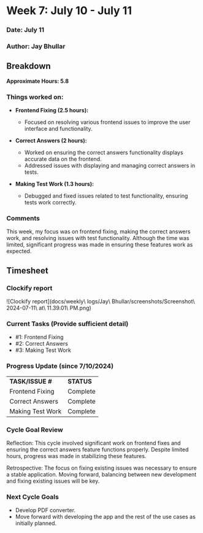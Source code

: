 # Week 7: July 10 - July 11

### Date: July 11
### Author: Jay Bhullar

## Breakdown

**Approximate Hours: 5.8**

### Things worked on: ###

- **Frontend Fixing (2.5 hours):**
  - Focused on resolving various frontend issues to improve the user interface and functionality.

- **Correct Answers (2 hours):**
  - Worked on ensuring the correct answers functionality displays accurate data on the frontend.
  - Addressed issues with displaying and managing correct answers in tests.

- **Making Test Work (1.3 hours):**
  - Debugged and fixed issues related to test functionality, ensuring tests work correctly.

### Comments ###

This week, my focus was on frontend fixing, making the correct answers work, and resolving issues with test functionality. Although the time was limited, significant progress was made in ensuring these features work as expected.

## Timesheet

### Clockify report
![Clockify report](docs/weekly\ logs/Jay\ Bhullar/screenshots/Screenshot\ 2024-07-11\ at\ 11.39.01\ PM.png)

### Current Tasks (Provide sufficient detail)
  * #1: Frontend Fixing
  * #2: Correct Answers
  * #3: Making Test Work

### Progress Update (since 7/10/2024) 
<table>
    <tr>
        <td><strong>TASK/ISSUE #</strong>
        </td>
        <td><strong>STATUS</strong>
        </td>
    </tr>
    <tr>
        <!-- Task/Issue # -->
        <td>Frontend Fixing
        </td>
        <!-- Status -->
        <td>Complete
        </td>
    </tr>
    <tr>
        <!-- Task/Issue # -->
        <td>Correct Answers
        </td>
        <!-- Status -->
        <td>Complete
        </td>
    </tr>
    <tr>
        <!-- Task/Issue # -->
        <td>Making Test Work
        </td>
        <!-- Status -->
        <td>Complete
        </td>
    </tr>
</table>

### Cycle Goal Review 
Reflection: This cycle involved significant work on frontend fixes and ensuring the correct answers feature functions properly. Despite limited hours, progress was made in stabilizing these features.

Retrospective: The focus on fixing existing issues was necessary to ensure a stable application. Moving forward, balancing between new development and fixing existing issues will be key.

### Next Cycle Goals
  * Develop PDF converter.
  * Move forward with developing the app and the rest of the use cases as initially planned.
